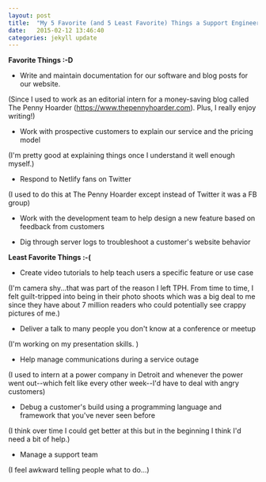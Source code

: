 ```yaml
---
layout: post
title:  "My 5 Favorite (and 5 Least Favorite) Things a Support Engineer Does"
date:   2015-02-12 13:46:40
categories: jekyll update
---
```

**Favorite Things :-D**

- Write and maintain documentation for our software and blog posts for our website.

(Since I used to work as an editorial intern for a money-saving blog called The Penny Hoarder (https://www.thepennyhoarder.com). Plus, I really enjoy writing!)

- Work with prospective customers to explain our service and the pricing model

(I'm pretty good at explaining things once I understand it well enough myself.)

- Respond to Netlify fans on Twitter

(I used to do this at The Penny Hoarder except instead of Twitter it was a FB group)

- Work with the development team to help design a new feature based on feedback from customers

- Dig through server logs to troubleshoot a customer's website behavior



**Least Favorite Things :-(**

- Create video tutorials to help teach users a specific feature or use case

(I'm camera shy...that was part of the reason I left TPH. From time to time, I felt guilt-tripped into being in their photo shoots which was a big deal to me since they have about 7 million readers who could potentially see crappy pictures of me.)

- Deliver a talk to many people you don't know at a conference or meetup

(I'm working on my presentation skills. )

- Help manage communications during a service outage

(I used to intern at a power company in Detroit and whenever the power went out--which felt like every other week--I'd have to deal with angry customers)

- Debug a customer's build using a programming language and framework that you've never seen before

(I think over time I could get better at this but in the beginning I think I'd need a bit of help.)

- Manage a support team

(I feel awkward telling people what to do...)




